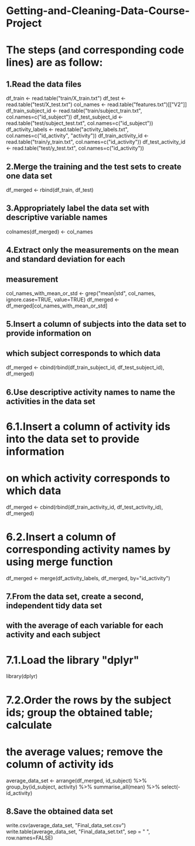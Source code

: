 # Getting-and-Cleaning-Data-Course-Project

# The steps (and corresponding code lines) are as follow:  

## 1.Read the data files
df_train <- read.table("train/X_train.txt")
df_test <- read.table("test/X_test.txt")
col_names <- read.table("features.txt")[["V2"]]
df_train_subject_id <- read.table("train/subject_train.txt", 
                                  col.names=c("id_subject"))
df_test_subject_id <- read.table("test/subject_test.txt", 
                                 col.names=c("id_subject"))
df_activity_labels <- read.table("activity_labels.txt", 
                                 col.names=c("id_activity", "activity"))
df_train_activity_id <- read.table("train/y_train.txt", 
                                   col.names=c("id_activity"))
df_test_activity_id <- read.table("test/y_test.txt", col.names=c("id_activity"))


## 2.Merge the training and the test sets to create one data set
df_merged <- rbind(df_train, df_test)


## 3.Appropriately label the data set with descriptive variable names
colnames(df_merged) <- col_names


## 4.Extract only the measurements on the mean and standard deviation for each 
## measurement
col_names_with_mean_or_std <- grep("mean|std", col_names, 
                                   ignore.case=TRUE, value=TRUE)
df_merged <- df_merged[col_names_with_mean_or_std]


## 5.Insert a column of subjects into the data set to provide information on
## which subject corresponds to which data 
df_merged <- cbind(rbind(df_train_subject_id, df_test_subject_id), df_merged)


## 6.Use descriptive activity names to name the activities in the data set
# 6.1.Insert a column of activity ids into the data set to provide information
# on which activity corresponds to which data
df_merged <- cbind(rbind(df_train_activity_id, df_test_activity_id), df_merged)
# 6.2.Insert a column of corresponding activity names by using merge function
df_merged <- merge(df_activity_labels, df_merged, by="id_activity")


## 7.From the data set, create a second, independent tidy data set
## with the average of each variable for each activity and each subject
# 7.1.Load the library "dplyr"
library(dplyr)
# 7.2.Order the rows by the subject ids; group the obtained table; calculate
# the average values; remove the column of activity ids
average_data_set <- arrange(df_merged, id_subject) %>% 
  group_by(id_subject, activity) %>% 
  summarise_all(mean) %>% select(-id_activity)


## 8.Save the obtained data set
write.csv(average_data_set, "Final_data_set.csv")
write.table(average_data_set, "Final_data_set.txt", sep = " ", row.names=FALSE)
